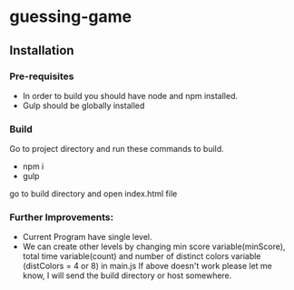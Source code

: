 # guessing-game

## Installation

### Pre-requisites
- In order to build you should have node and npm installed.
- Gulp should be globally installed

### Build
Go to project directory and run these commands to build.
- npm i
- gulp

go to build directory and open index.html file

### Further Improvements:

- Current Program have single level.
- We can create other levels by changing min score variable(minScore), total time variable(count) and number of distinct colors variable (distColors = 4 or 8) in main.js
If above doesn't work please let me know, I will send the build directory or host somewhere.

